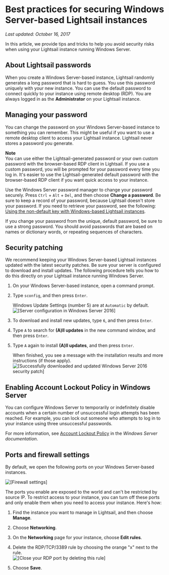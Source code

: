 # Best practices for securing Windows Server\-based Lightsail instances<a name="best-practices-for-securing-windows-based-lightsail-instances"></a>

 *Last updated: October 16, 2017* 

In this article, we provide tips and tricks to help you avoid security risks when using your Lightsail instance running Windows Server\.

## About Lightsail passwords<a name="best-practices-windows-security-about-passwords"></a>

When you create a Windows Server\-based instance, Lightsail randomly generates a long password that is hard to guess\. You use this password uniquely with your new instance\. You can use the default password to connect quickly to your instance using remote desktop \(RDP\)\. You are always logged in as the **Administrator** on your Lightsail instance\.

## Managing your password<a name="best-practices-windows-security-password-management"></a>

You can change the password on your Windows Server\-based instance to something you can remember\. This might be useful if you want to use a remote desktop client to access your Lightsail instance\. Lightsail never stores a password you generate\.

**Note**  
You can use either the Lightsail\-generated password or your own custom password with the browser\-based RDP client in Lightsail\. If you use a custom password, you will be prompted for your password every time you log in\. It's easier to use the Lightsail\-generated default password with the browser\-based RDP client if you want quick access to your instance\. 

Use the Windows Server password manager to change your password securely\. Press `Ctrl` \+ `Alt` \+ `Del`, and then choose **Change a password**\. Be sure to keep a record of your password, because Lightsail doesn't store your password\. If you need to retrieve your password, see the following: [Using the non\-default key with Windows\-based Lightsail instances](use-non-default-key-with-windows-based-instance-in-lightsail.md)\.

If you change your password from the unique, default password, be sure to use a strong password\. You should avoid passwords that are based on names or dictionary words, or repeating sequences of characters\.

## Security patching<a name="best-practices-windows-security-security-patching"></a>

We recommend keeping your Windows Server\-based Lightsail instances updated with the latest security patches\. Be sure your server is configured to download and install updates\. The following procedure tells you how to do this directly on your Lightsail instance running Windows Server\.

1. On your Windows Server\-based instance, open a command prompt\.

1. Type `sconfig`, and then press `Enter`\.

   Windows Update Settings \(number 5\) are at `Automatic` by default\.  
![\[Server configuration in Windows Server 2016\]](https://d9yljz1nd5001.cloudfront.net/en_us/a7664053563006144d6133a21b463972/images/configure-server-windows-based-lightsail.png)

1. To download and install new updates, type `6`, and then press `Enter`\.

1. Type `A` to search for **\(A\)ll updates** in the new command window, and then press `Enter`\.

1. Type `A` again to install **\(A\)ll updates**, and then press `Enter`\.

   When finished, you see a message with the installation results and more instructions \(if those apply\)\.  
![\[Successfully downloaded and updated Windows Server 2016 security patch\]](https://d9yljz1nd5001.cloudfront.net/en_us/a7664053563006144d6133a21b463972/images/download-install-updates-configure-server-windows-based-lightsail.png)

## Enabling Account Lockout Policy in Windows Server<a name="best-practices-windows-security-enable-lockout"></a>

You can configure Windows Server to temporarily or indefinitely disable accounts when a certain number of unsuccessful login attempts has been reached\. For example, you can lock out someone who attempts to log in to your instance using three unsuccessful passwords\.

For more information, see [Account Lockout Policy](https://technet.microsoft.com/en-us/library/hh994563(v=ws.11).aspx) in the *Windows Server documentation*\.

## Ports and firewall settings<a name="best-practices-windows-security-ports-firewall"></a>

By default, we open the following ports on your Windows Server\-based instances\.

![\[Firewall settings\]](https://d9yljz1nd5001.cloudfront.net/en_us/a7664053563006144d6133a21b463972/images/windows-ports-firewall-open-by-default.png)

The ports you enable are exposed to the world and can't be restricted by source IP\. To restrict access to your instance, you can turn off these ports and only enable them when you need to access your instance\. Here's how:

1. Find the instance you want to manage in Lightsail, and then choose **Manage**\.

1. Choose **Networking**\.

1. On the **Networking** page for your instance, choose **Edit rules**\.

1. Delete the RDP/TCP/3389 rule by choosing the orange "x" next to the rule\.  
![\[Close your RDP port by deleting this rule\]](https://d9yljz1nd5001.cloudfront.net/en_us/a7664053563006144d6133a21b463972/images/windows-ports-firewall-delete-rdp-port.png)

1. Choose **Save**\.